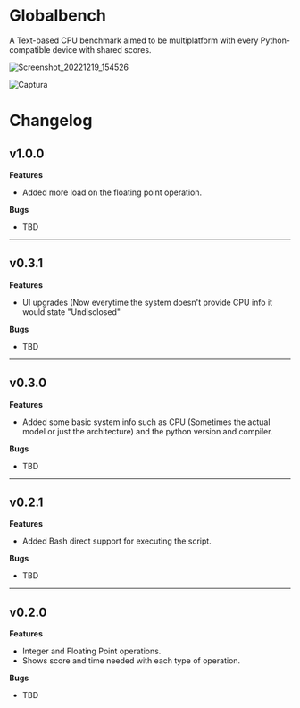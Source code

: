# Globalbench
A Text-based CPU benchmark aimed to be multiplatform with every Python-compatible device with shared scores.

![Screenshot_20221219_154526](https://user-images.githubusercontent.com/84983282/208451891-6f926fb8-eed7-4fd7-bddc-f1faea1e3ab3.png)

![Captura](https://user-images.githubusercontent.com/84983282/208455343-fd996a2b-3877-4a3d-b530-b6ffddae5e36.PNG)

# Changelog

<h2>v1.0.0</h2>

<b>Features</b>

- Added more load on the floating point operation.

<b>Bugs</b>

- TBD

<hr>

<h2>v0.3.1</h2>

<b>Features</b>

- UI upgrades (Now everytime the system doesn't provide CPU info it would state "Undisclosed"

<b>Bugs</b>

- TBD

<hr>

<h2>v0.3.0</h2>

<b>Features</b>

- Added some basic system info such as CPU (Sometimes the actual model or just the architecture) and the python version and compiler.

<b>Bugs</b>

- TBD

<hr>

<h2>v0.2.1</h2>

<b>Features</b>

- Added Bash direct support for executing the script.

<b>Bugs</b>

- TBD

<hr>

<h2>v0.2.0</h2>

<b>Features</b>

- Integer and Floating Point operations.
- Shows score and time needed with each type of operation.

<b>Bugs</b>

- TBD
